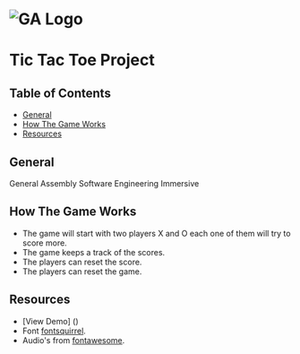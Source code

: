 # ![GA Logo](https://ga-dash.s3.amazonaws.com/production/assets/logo-9f88ae6c9c3871690e33280fcf557f33.png) 


# Tic Tac Toe Project

## Table of Contents

* [General](#general)
* [How The Game Works](#how-the-game-works)
* [Resources](#resources)

## General

General Assembly Software Engineering Immersive

## How The Game Works

* The game will start with two players X and O each one of them will try to score more.
* The game keeps a track of the scores.
* The players can reset the score.
* The players can reset the game.


## Resources
* [View Demo] ()
* Font [fontsquirrel](https://www.fontsquirrel.com/fonts/list/find_fonts/400?filter%5Blicense%5D%5B0%5D=web).
* Audio's from [fontawesome](https://freesound.org/).

